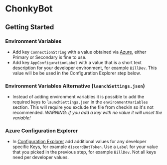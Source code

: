 # ChonkyBot

## Getting Started

### Environment Variables

* Add key `ConnectionString` with a value obtained via [Azure](https://portal.azure.com/#@chonky.market/resource/subscriptions/1b3b81b1-777b-4086-bd8d-1f9efec426ef/resourceGroups/nope/providers/Microsoft.AppConfiguration/configurationStores/nope-configuration/keys), either Primary or Secondary is fine to use.
* Add key `AppConfigurationLabel` with a value that is a short text description for your developer environment, for example `BillDev`. This value will be be used in the Configuration Explorer step below.

### Environment Variables Alternative (`launchSettings.json`)

* Instead of adding environment variables it is possible to add the required keys to `launchSettings.json` in the `environmentVariables` section. This will require you exclude the file from checkin so it's not recommended. _WARNING: if you add a key with no value it will unset the variable!_

### Azure Configuration Explorer

* In [Configuration Explorer](https://portal.azure.com/#@chonky.market/resource/subscriptions/1b3b81b1-777b-4086-bd8d-1f9efec426ef/resourceGroups/nope/providers/Microsoft.AppConfiguration/configurationStores/nope-configuration/kvs) add additional values for any developer specific Keys, for example `discordBotToken`. Use a `Label` for your value that you picked in the previous step, for example `BillDev`. Not all keys need per developer values.
